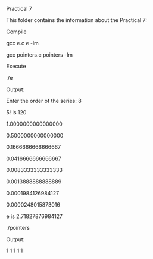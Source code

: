 Practical 7

This folder contains the information about the Practical 7:

Compile

gcc e.c e -lm

gcc pointers.c pointers -lm

Execute

./e

Output:

Enter the order of the series: 8

5! is 120

1.0000000000000000

0.5000000000000000

0.1666666666666667

0.0416666666666667

0.0083333333333333

0.0013888888888889

0.0001984126984127

0.0000248015873016

e is 2.71827876984127

./pointers

Output:

1 1 1 1 1
